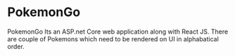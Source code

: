 # PokemonGo
PokemonGo
Its an ASP.net Core web application along with React JS.
There are couple of Pokemons which need to be rendered on UI in alphabatical order.
